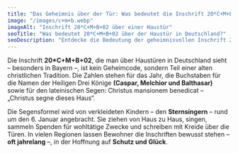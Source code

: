 ```yaml
---
title: "Das Geheimnis über der Tür: Was bedeutet die Inschrift 20*C+M+B+02?"
image: "/images/c+m+b.webp"
imageAlt: "Inschrift 20*C+M+B+02 über einer Haustür"
seoTitle: "Was bedeutet 20*C+M+B+02 über der Haustür in Deutschland?"
seoDescription: "Entdecke die Bedeutung der geheimnisvollen Inschrift 20*C+M+B+02 über Haustüren in München und anderswo – eine alte Tradition, ein Segen und eine Botschaft des Guten."
---
```


Die Inschrift **20*C+M+B+02**, die man über Haustüren in Deutschland sieht – besonders in Bayern –, ist kein Geheimcode, sondern Teil einer alten christlichen Tradition. Die Zahlen stehen für das Jahr, die Buchstaben für die Namen der Heiligen Drei Könige **(Caspar, Melchior und Balthasar)** sowie für den lateinischen Segen: Christus mansionem benedicat – „Christus segne dieses Haus“.

Die Segensformel wird von verkleideten Kindern – den **Sternsingern** – rund um den 6. Januar angebracht. Sie ziehen von Haus zu Haus, singen, sammeln Spenden für wohltätige Zwecke und schreiben mit Kreide über die Türen. In vielen Regionen lassen Bewohner die Inschriften bewusst stehen – **oft jahrelang** –, in der Hoffnung auf **Schutz und Glück**.
